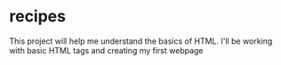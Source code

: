 # recipes

This project will help me understand the basics of HTML. I'll be working with basic HTML tags and creating my first webpage